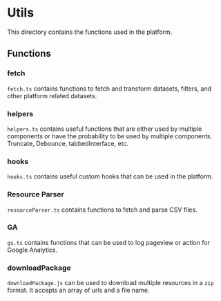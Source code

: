 # Utils

This directory contains the functions used in the platform.

## Functions

### fetch 
`fetch.ts` contains functions to fetch and transform datasets, filters, and other platform related datasets.

### helpers
`helpers.ts` contains useful functions that are either used by multiple components or have the probability to be used by multiple components. Truncate, Debounce, tabbedInterface, etc.

### hooks
`hooks.ts` contains useful custom hooks that can be used in the platform.

### Resource Parser
`resourceParser.ts` contains functions to fetch and parse CSV files.

### GA
`gs.ts` contains functions that can be used to log pageview or action for Google Analytics.

### downloadPackage
`downloadPackage.js` can be used to download multiple resources in a `zip` format. It accepts an array of urls and a file name.